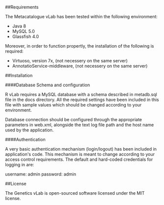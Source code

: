 ##Requirements

The Metacatalogue vLab has been tested within the following environment:

* Java 8
* MySQL 5.0
* Glassfish 4.0

Moreover, in order to function propertly, the installation of the following is required: 

* Virtuoso, version 7x, (not necessery on the same server)
* AnnotatioService-middleware, (not necessery on the same server)

##Installation

####Database Schema and configuration

R vLab requires a MySQL database with a schema described in metadb.sql file in the docs directory. 
All the required settings have been included in this file with sample values which should be changed
according to your environment.

Database connection should be configured through the appropriate parameters in web.xml, alongside the text log file path
and the host name used by the application.

####Authentication

A very basic authentication mechanism (login/logout) has been included in application's code. 
This mechanism is meant to change according to your access control requirements. The default
and hard-coded credentials for logging in are:

username: admin
password: admin

##License

The Genetics vLab is open-sourced software licensed under the MIT license.
